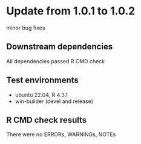 # Update from 1.0.1 to 1.0.2

minor bug fixes 

## Downstream dependencies

All dependencies passed R CMD check

## Test environments
* ubuntu 22.04, R 4.3.1
* win-builder (devel and release)

## R CMD check results

There were no ERRORs, WARNINGs, NOTEs 
